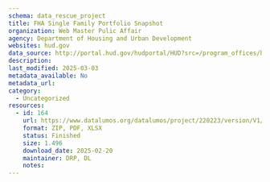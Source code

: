 ```yaml
---
schema: data_rescue_project 
title: FHA Single Family Portfolio Snapshot
organization: Web Master Pulic Affair
agency: Department of Housing and Urban Development
websites: hud.gov
data_source: http://portal.hud.gov/hudportal/HUD?src=/program_offices/housing/rmra/oe/rpts/sfsnap/sfsnap
description: 
last_modified: 2025-03-03
metadata_available: No
metadata_url: 
category:
  - Uncategorized
resources:
  - id: 164
    url: https://www.datalumos.org/datalumos/project/220223/version/V1/view
    format: ZIP, PDF, XLSX
    status: Finished
    size: 1.496
    download_date: 2025-02-20
    maintainer: DRP, DL
    notes: 
---
```

